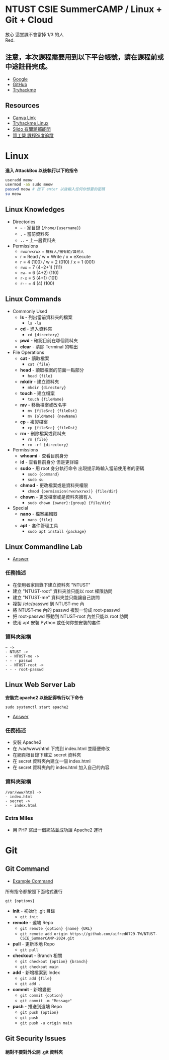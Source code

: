 # NTUST CSIE SummerCAMP / Linux + Git + Cloud

放心 這堂課不會當掉 1/3 的人<br>
Red.

## **注意，本次課程需要用到以下平台帳號，請在課程前或中途註冊完成。**

- [Google](https://support.google.com/accounts/answer/27441?hl=zh-Hant)
- [GitHub](https://github.com/signup?ref_cta=Sign+up&ref_loc=header+logged+out&ref_page=%2F&source=header-home)
- [Tryhackme](https://tryhackme.com/signup)

## Resources

- [Canva Link](https://www.canva.com/design/DAGIAo9zk20/KtEzCBRLwyN9b-Xs1foggg/edit?utm_content=DAGIAo9zk20&utm_campaign=designshare&utm_medium=link2&utm_source=sharebutton)
- [Tryhackme Linux](https://tryhackme.com/r/room/tutorial)
- [Slido 有問題都能問](https://app.sli.do/event/qkuSYULsD2bD6ReaKJ3FEZ)
- [資工營 課程進度追蹤](https://docs.google.com/spreadsheets/d/1YSkF8HAro4OvF_UlGPb95OWya3zgEPq4vOHYAPZ5uho/edit?usp=sharing)

# Linux

**進入 AttackBox 以後執行以下的指令**

```bash
useradd meow
usermod -aG sudo meow
passwd meow # 按下 enter 以後輸入任何你想要的密碼
su meow
```

## Linux Knowledges

- Directories
    - `~` - 家目錄 (`/home/{username}`)
    - `.` - 當前資料夾
    - `..` - 上一層資料夾
- Permissions
    - `rwxrwxrwx` = `擁有人/擁有組/其他人`
    - r = Read / w = Write / x = eXecute
    - r = 4 (100) / w = 2 (010) / x = 1 (001)
    - `rwx` = 7 (4+2+1) (111)
    - `rw-` = 6 (4+2)   (110)
    - `r-x` = 5 (4+1)   (101)
    - `r--` = 4 (4)     (100)

## Linux Commands

- Commonly Used
    - **ls** - 列出當前資料夾的檔案
        - `ls -la`
    - **cd** - 進入資料夾
        - `cd {directory}`
    - **pwd** - 確認目前在哪個資料夾
    - **clear** - 清除 Terminal 的輸出
- File Operations
    - **cat** - 讀取檔案
        - `cat {file}`
    - **head** - 讀取檔案的前面一點部分
        - `head {file}`
    - **mkdir** - 建立資料夾
        - `mkdir {directory}`
    - **touch** - 建立檔案
        - `touch {fileName}`
    - **mv** - 移動檔案或改名字
        - `mv {fileSrc} {fileDst}`
        - `mv {oldName} {newName}`
    - **cp** - 複製檔案
        - `cp {fileSrc} {fileDst}`
    - **rm** - 刪除檔案或資料夾
        - `rm {file}`
        - `rm -rf {directory}`
- Permissions
    - **whoami** - 查看目前身分
    - **id** - 查看目前身分 但是更詳細
    - **sudo** - 用 root 身分執行命令 出現提示時輸入當前使用者的密碼
        - `sudo {command}`
        - `sudo su`
    - **chmod** - 更改檔案或是資料夾權限
        - `chmod {permission(rwxrwxrwx)} {file/dir}`
    - **chown** - 更改檔案或是資料夾擁有人
        - `sudo chown {owner}:{group} {file/dir}`
- Special
    - **nano** - 檔案編輯器
        - `nano {file}`
    - **apt** - 套件管理工具
        - `sudo apt install {package}`

## Linux Commandline Lab

- [Answer](https://github.com/aifred0729-TW/NTUST-CSIE_SummerCAMP-2024/blob/main/Commandline_Lab.sh)

### 任務描述

- 在使用者家目錄下建立資料夾 "NTUST"
- 建立 "NTUST-root" 資料夾並只能以 root 權限訪問
- 建立 "NTUST-me" 資料夾並只能讓自己訪問
- 複製 /etc/passwd 到 NTUST-me 內
- 將 NTUST-me 內的 passwd 複製一份成 root-passwd
- 把 root-passwd 移動到 NTUST-root 內並只能以 root 訪問
- 使用 apt 安裝 Python 或任何你想安裝的套件

### 資料夾架構

```
~ ->
- NTUST ->
- - NTUST-me ->
- - - passwd
- - NTUST-root ->
- - - root-passwd
```

## Linux Web Server Lab

**安裝完 apache2 以後記得執行以下命令**
```
sudo systemctl start apache2
```

- [Answer](https://github.com/aifred0729-TW/NTUST-CSIE_SummerCAMP-2024/blob/main/WebServer_Lab.sh)

### 任務描述

- 安裝 Apache2
- 在 /var/www/html 下找到 index.html 並隨便修改
- 在網頁根目錄下建立 secret 資料夾
- 在 secret 資料夾內建立一個 index.html
- 在 secret 資料夾內的 index.html 加入自己的內容

### 資料夾架構

```
/var/www/html ->
- index.html
- secret ->
- - index.html
```

### Extra Miles

- 用 PHP 寫出一個網站並成功讓 Apache2 運行

# Git

## Git Command

- [Example Command](https://github.com/aifred0729-TW/NTUST-CSIE_SummerCAMP-2024/blob/main/GitCommand.bat)

所有指令都按照下面格式進行

```
git {options}
```

- **init** - 初始化 .git 目錄
    - `git init`
- **remote** - 遠端 Repo
    - `git remote {option} {name} {URL}`
    - `git remote add origin https://github.com/aifred0729-TW/NTUST-CSIE_SummerCAMP-2024.git`
- **pull** - 更新本地 Repo
    - `git pull`
- **checkout** - Branch 相關
    - `git checkout {option} {branch}`
    - `git checkout main`
- **add** - 新增檔案到 Index
    - `git add {file}`
    - `git add .`
- **commit** - 新增變更
    - `git commit {option}`
    - `git commit -m "Message"`
- **push** - 推送到遠端 Repo
    - `git push {option}`
    - `git push`
    - `git push -u origin main`

## Git Security Issues

#### **絕對不要對外公開 .git 資料夾**